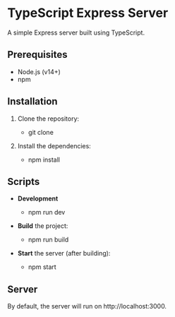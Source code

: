 # TypeScript Express Server

A simple Express server built using TypeScript.

## Prerequisites

- Node.js (v14+)
- npm

## Installation

1. Clone the repository:
   - git clone 

2. Install the dependencies:
   - npm install

## Scripts

- **Development** 
   - npm run dev

- **Build** the project:
   - npm run build

- **Start** the server (after building):
   - npm start

## Server

By default, the server will run on http://localhost:3000. 